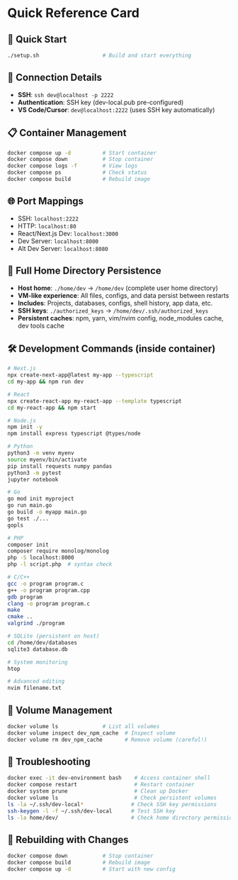 # Quick Reference Card

## 🚀 Quick Start
```bash
./setup.sh                    # Build and start everything
```

## 🔗 Connection Details
- **SSH**: `ssh dev@localhost -p 2222`
- **Authentication**: SSH key (dev-local.pub pre-configured)
- **VS Code/Cursor**: `dev@localhost:2222` (uses SSH key automatically)

## 📋 Container Management
```bash
docker compose up -d          # Start container
docker compose down           # Stop container
docker compose logs -f        # View logs
docker compose ps             # Check status
docker compose build          # Rebuild image
```

## 🌐 Port Mappings
- SSH: `localhost:2222`
- HTTP: `localhost:80`
- React/Next.js Dev: `localhost:3000`
- Dev Server: `localhost:8000`
- Alt Dev Server: `localhost:8080`

## 📁 Full Home Directory Persistence
- **Host home**: `./home/dev` → `/home/dev` (complete user home directory)
- **VM-like experience**: All files, configs, and data persist between restarts
- **Includes**: Projects, databases, configs, shell history, app data, etc.
- **SSH keys**: `./authorized_keys` → `/home/dev/.ssh/authorized_keys`
- **Persistent caches**: npm, yarn, vim/nvim config, node_modules cache, dev tools cache

## 🛠️ Development Commands (inside container)
```bash
# Next.js
npx create-next-app@latest my-app --typescript
cd my-app && npm run dev

# React
npx create-react-app my-react-app --template typescript
cd my-react-app && npm start

# Node.js
npm init -y
npm install express typescript @types/node

# Python
python3 -m venv myenv
source myenv/bin/activate
pip install requests numpy pandas
python3 -m pytest
jupyter notebook

# Go
go mod init myproject
go run main.go
go build -o myapp main.go
go test ./...
gopls

# PHP
composer init
composer require monolog/monolog
php -S localhost:8000
php -l script.php  # syntax check

# C/C++
gcc -o program program.c
g++ -o program program.cpp
gdb program
clang -o program program.c
make
cmake ..
valgrind ./program

# SQLite (persistent on host)
cd /home/dev/databases
sqlite3 database.db

# System monitoring
htop

# Advanced editing
nvim filename.txt
```

## 💾 Volume Management
```bash
docker volume ls              # List all volumes
docker volume inspect dev_npm_cache  # Inspect volume
docker volume rm dev_npm_cache       # Remove volume (careful!)
```

## 🔧 Troubleshooting
```bash
docker exec -it dev-environment bash    # Access container shell
docker compose restart                  # Restart container
docker system prune                     # Clean up Docker
docker volume ls                        # Check persistent volumes
ls -la ~/.ssh/dev-local*               # Check SSH key permissions
ssh-keygen -l -f ~/.ssh/dev-local      # Test SSH key
ls -la home/dev/                       # Check home directory permissions
```

## 🔄 Rebuilding with Changes
```bash
docker compose down           # Stop container
docker compose build          # Rebuild image
docker compose up -d          # Start with new config
``` 